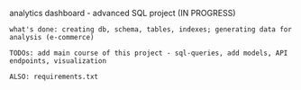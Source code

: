 analytics dashboard - advanced SQL project (IN PROGRESS)

    what's done: creating db, schema, tables, indexes; generating data for analysis (e-commerce)

    TODOs: add main course of this project - sql-queries, add models, API endpoints, visualization

    ALSO: requirements.txt
       
